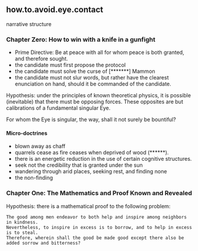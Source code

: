 ## how.to.avoid.eye.contact


narrative structure

### Chapter Zero: How to win with a knife in a gunfight

* Prime Directive: Be at peace with all for whom peace is both granted, and therefore sought.
* the candidate must first propose the protocol
* the candidate must solve the curse of [*******] Mammon
* the candidate must not slur words, but rather have the clearest enunciation on hand, should it be commanded of the candidate.

Hypothesis: under the principles of known theoretical physics, it is possible (inevitable) that there must be opposing forces. These opposites are but calibrations of a fundamental singular Eye.

For whom the Eye is singular, the way, shall it not surely be bountiful?

#### Micro-doctrines

* blown away as chaff
* quarrels cease as fire ceases when deprived of wood (******).
* there is an energetic reduction in the use of certain cognitive structures.
* seek not the credibility that is granted under the sun
* wandering through arid places, seeking rest, and finding none
* the non-finding


### Chapter One: The Mathematics and Proof Known and Revealed

Hypothesis: there is a mathematical proof to the following problem:

```
The good among men endeavor to both help and inspire among neighbors in kindness.
Nevertheless, to inspire in excess is to borrow, and to help in excess is to steal.
Therefore, wherein shall the good be made good except there also be added sorrow and bitterness?
```




